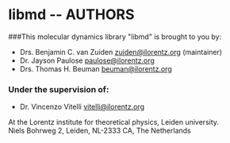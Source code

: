 libmd -- AUTHORS
=======

###This molecular dynamics library "libmd" is brought to you by:
  * Drs. Benjamin C. van Zuiden <zuiden@ilorentz.org> (maintainer)
  * Dr. Jayson Paulose <paulose@ilorentz.org> 
  * Drs. Thomas H. Beuman <beuman@ilorentz.org>

### Under the supervision of: 
  * Dr. Vincenzo Vitelli <vitelli@ilorentz.org>

At the Lorentz institute for theoretical physics, Leiden university.  
Niels Bohrweg 2, Leiden, NL-2333 CA, The Netherlands
